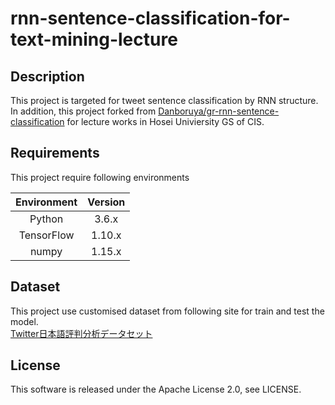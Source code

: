 # rnn-sentence-classification-for-text-mining-lecture 

## Description
This project is targeted for tweet sentence classification by RNN structure.
In addition, this project forked from 
[Danboruya/gr-rnn-sentence-classification](https://github.com/Danboruya/gr-rnn-sentence-classification) 
for lecture works in Hosei Univiersity GS of CIS. 

## Requirements
This project require following environments

|Environment|Version|
|:---------:|:-----:|
| Python | 3.6.x |
| TensorFlow | 1.10.x |
| numpy | 1.15.x |

## Dataset
This project use customised dataset from following site for train and test the model.  
[Twitter日本語評判分析データセット](http://bigdata.naist.jp/~ysuzuki/data/twitter/)  

## License
This software is released under the Apache License 2.0, see LICENSE.
